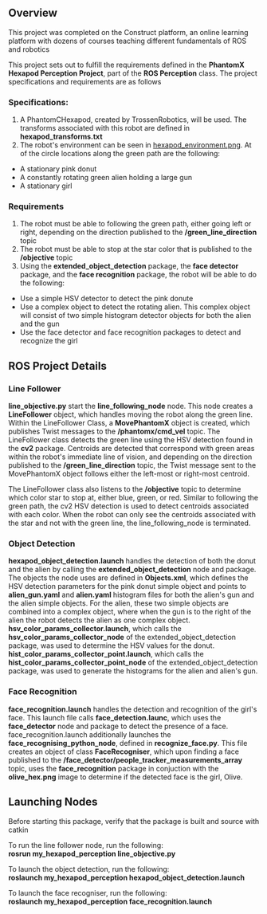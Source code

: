 ## Overview 

This project was completed on the Construct platform, an online learning platform with dozens of courses teaching different fundamentals of ROS and robotics

This project sets out to fulfill the requirements defined in the **PhantomX Hexapod Perception Project**, part of the **ROS Perception** class. The project specifications and requirements are as follows

### Specifications: 
1. A PhantomCHexapod, created by TrossenRobotics, will be used. The transforms associated with this robot are defined in **hexapod_transforms.txt**
2. The robot's environment can be seen in [hexapod_environment.png](hexapod_environment.PNG). At of the circle locations along the green path are the following:
  - A stationary pink donut
  - A constantly rotating green alien holding a large gun
  - A stationary girl

### Requirements
1. The robot must be able to following the green path, either going left or right, depending on the direction published to the **/green_line_direction** topic
2. The robot must be able to stop at the star color that is published to the **/objective** topic
3. Using the **extended_object_detection** package, the **face detector** package, and the **face recognition** package, the robot will be able to do the following:
  - Use a simple HSV detector to detect the pink donute
  - Use a complex object to detect the rotating alien. This complex object will consist of two simple histogram detector objects for both the alien and the gun
  - Use the face detector and face recognition packages to detect and recognize the girl


## ROS Project Details

### Line Follower

**line_objective.py** start the **line_following_node** node. This node creates a **LineFollower** object, which handles moving the robot along the green line. Within the LineFollower Class, a **MovePhantomX** object is created, 
which publishes Twist messages to the **/phantomx/cmd_vel** topic. The LineFollower class detects the green line using the HSV detection found in the **cv2** package. Centroids are detected that correspond with green 
areas within the robot's immediate line of vision, and depending on the direction published to the **/green_line_direction** topic, the Twist message sent to the MovePhantomX object follows either the left-most or
right-most centroid. 

The LineFollower class also listens to the **/objective** topic to determine which color star to stop at, either blue, green, or red. Similar to following the green path, the cv2 HSV detection is used to detect centroids 
associated with each color. When the robot can only see the centroids associated with the star and not with the green line, the line_following_node is terminated.

### Object Detection

**hexapod_object_detection.launch** handles the detection of both the donut and the alien by calling the **extended_object_detection** node and package. The objects the node uses are defined in **Objects.xml**, which defines the HSV
detection parameters for the pink donut simple object and points to **alien_gun.yaml** and **alien.yaml** histogram files for both the alien's gun and the alien simple objects. For the alien, these two simple objects 
are combined into a complex object, where when the gun is to the right of the alien the robot detects the alien as one complex object. **hsv_color_params_collector.launch**, which calls the **hsv_color_params_collector_node**
of the extended_object_detection package, was used to determine the HSV values for the donut. **hist_color_params_collector_point.launch**, which calls the **hist_color_params_collector_point_node** of the extended_object_detection package, 
was used to generate the histograms for the alien and alien's gun. 

### Face Recognition

**face_recognition.launch** handles the detection and recognition of the girl's face. This launch file calls **face_detection.launc**, which uses the **face_detector** node and package to detect the presence of a face. 
face_recognition.launch additionally launches the **face_recognising_python_node**, defined in **recognize_face.py**. This file creates an object of class **FaceRecogniser**, which upon finding a face published to the 
**/face_detector/people_tracker_measurements_array** topic, uses the **face_recognition** package in conjuction with the **olive_hex.png** image to determine if the detected face is the girl, Olive. 

## Launching Nodes

Before starting this package, verify that the package is built and source with catkin

To run the line follower node, run the following:</br>
**rosrun my_hexapod_perception line_objective.py**

To launch the object detection, run the following:</br>
**roslaunch my_hexapod_perception hexapod_object_detection.launch**

To launch the face recogniser, run the following:</br>
**roslaunch my_hexapod_perception face_recognition.launch**